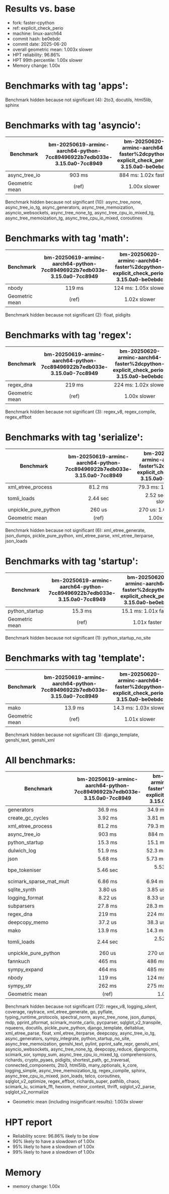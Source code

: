 # Results vs. base

- fork: faster-cpython
- ref: explicit_check_perio
- machine: linux-aarch64
- commit hash: be0ebdc
- commit date: 2025-06-20
- overall geometric mean: 1.003x slower
- HPT reliability: 96.86%
- HPT 99th percentile: 1.00x slower
- Memory change: 1.00x

Benchmarks with tag 'apps':
===========================

Benchmark hidden because not significant (4): 2to3, docutils, html5lib, sphinx

Benchmarks with tag 'asyncio':
==============================

| Benchmark      | bm-20250619-arminc-aarch64-python-7cc89496922b7edb033e-3.15.0a0-7cc8949 | bm-20250620-arminc-aarch64-faster%2dcpython-explicit_check_perio-3.15.0a0-be0ebdc |
|----------------|:-----------------------------------------------------------------------:|:---------------------------------------------------------------------------------:|
| async_tree_io  | 903 ms                                                                  | 884 ms: 1.02x faster                                                              |
| Geometric mean | (ref)                                                                   | 1.00x slower                                                                      |

Benchmark hidden because not significant (10): async_tree_none, async_tree_io_tg, async_generators, async_tree_memoization, asyncio_websockets, async_tree_none_tg, async_tree_cpu_io_mixed_tg, async_tree_memoization_tg, async_tree_cpu_io_mixed, coroutines

Benchmarks with tag 'math':
===========================

| Benchmark      | bm-20250619-arminc-aarch64-python-7cc89496922b7edb033e-3.15.0a0-7cc8949 | bm-20250620-arminc-aarch64-faster%2dcpython-explicit_check_perio-3.15.0a0-be0ebdc |
|----------------|:-----------------------------------------------------------------------:|:---------------------------------------------------------------------------------:|
| nbody          | 119 ms                                                                  | 124 ms: 1.05x slower                                                              |
| Geometric mean | (ref)                                                                   | 1.02x slower                                                                      |

Benchmark hidden because not significant (2): float, pidigits

Benchmarks with tag 'regex':
============================

| Benchmark      | bm-20250619-arminc-aarch64-python-7cc89496922b7edb033e-3.15.0a0-7cc8949 | bm-20250620-arminc-aarch64-faster%2dcpython-explicit_check_perio-3.15.0a0-be0ebdc |
|----------------|:-----------------------------------------------------------------------:|:---------------------------------------------------------------------------------:|
| regex_dna      | 219 ms                                                                  | 224 ms: 1.02x slower                                                              |
| Geometric mean | (ref)                                                                   | 1.00x slower                                                                      |

Benchmark hidden because not significant (3): regex_v8, regex_compile, regex_effbot

Benchmarks with tag 'serialize':
================================

| Benchmark            | bm-20250619-arminc-aarch64-python-7cc89496922b7edb033e-3.15.0a0-7cc8949 | bm-20250620-arminc-aarch64-faster%2dcpython-explicit_check_perio-3.15.0a0-be0ebdc |
|----------------------|:-----------------------------------------------------------------------:|:---------------------------------------------------------------------------------:|
| xml_etree_process    | 81.2 ms                                                                 | 79.3 ms: 1.02x faster                                                             |
| tomli_loads          | 2.44 sec                                                                | 2.52 sec: 1.03x slower                                                            |
| unpickle_pure_python | 260 us                                                                  | 270 us: 1.04x slower                                                              |
| Geometric mean       | (ref)                                                                   | 1.00x slower                                                                      |

Benchmark hidden because not significant (6): xml_etree_generate, json_dumps, pickle_pure_python, xml_etree_parse, xml_etree_iterparse, json_loads

Benchmarks with tag 'startup':
==============================

| Benchmark      | bm-20250619-arminc-aarch64-python-7cc89496922b7edb033e-3.15.0a0-7cc8949 | bm-20250620-arminc-aarch64-faster%2dcpython-explicit_check_perio-3.15.0a0-be0ebdc |
|----------------|:-----------------------------------------------------------------------:|:---------------------------------------------------------------------------------:|
| python_startup | 15.3 ms                                                                 | 15.1 ms: 1.01x faster                                                             |
| Geometric mean | (ref)                                                                   | 1.01x faster                                                                      |

Benchmark hidden because not significant (1): python_startup_no_site

Benchmarks with tag 'template':
===============================

| Benchmark      | bm-20250619-arminc-aarch64-python-7cc89496922b7edb033e-3.15.0a0-7cc8949 | bm-20250620-arminc-aarch64-faster%2dcpython-explicit_check_perio-3.15.0a0-be0ebdc |
|----------------|:-----------------------------------------------------------------------:|:---------------------------------------------------------------------------------:|
| mako           | 13.9 ms                                                                 | 14.3 ms: 1.03x slower                                                             |
| Geometric mean | (ref)                                                                   | 1.01x slower                                                                      |

Benchmark hidden because not significant (3): django_template, genshi_text, genshi_xml

All benchmarks:
===============

| Benchmark               | bm-20250619-arminc-aarch64-python-7cc89496922b7edb033e-3.15.0a0-7cc8949 | bm-20250620-arminc-aarch64-faster%2dcpython-explicit_check_perio-3.15.0a0-be0ebdc |
|-------------------------|:-----------------------------------------------------------------------:|:---------------------------------------------------------------------------------:|
| generators              | 36.9 ms                                                                 | 34.9 ms: 1.06x faster                                                             |
| create_gc_cycles        | 3.92 ms                                                                 | 3.81 ms: 1.03x faster                                                             |
| xml_etree_process       | 81.2 ms                                                                 | 79.3 ms: 1.02x faster                                                             |
| async_tree_io           | 903 ms                                                                  | 884 ms: 1.02x faster                                                              |
| python_startup          | 15.3 ms                                                                 | 15.1 ms: 1.01x faster                                                             |
| dulwich_log             | 51.9 ms                                                                 | 52.3 ms: 1.01x slower                                                             |
| json                    | 5.68 ms                                                                 | 5.73 ms: 1.01x slower                                                             |
| bpe_tokeniser           | 5.46 sec                                                                | 5.53 sec: 1.01x slower                                                            |
| scimark_sparse_mat_mult | 6.86 ms                                                                 | 6.94 ms: 1.01x slower                                                             |
| sqlite_synth            | 3.80 us                                                                 | 3.85 us: 1.01x slower                                                             |
| logging_format          | 8.22 us                                                                 | 8.33 us: 1.01x slower                                                             |
| subparsers              | 27.8 ms                                                                 | 28.3 ms: 1.02x slower                                                             |
| regex_dna               | 219 ms                                                                  | 224 ms: 1.02x slower                                                              |
| deepcopy_memo           | 37.2 us                                                                 | 38.3 us: 1.03x slower                                                             |
| mako                    | 13.9 ms                                                                 | 14.3 ms: 1.03x slower                                                             |
| tomli_loads             | 2.44 sec                                                                | 2.52 sec: 1.03x slower                                                            |
| unpickle_pure_python    | 260 us                                                                  | 270 us: 1.04x slower                                                              |
| fannkuch                | 465 ms                                                                  | 486 ms: 1.05x slower                                                              |
| sympy_expand            | 464 ms                                                                  | 485 ms: 1.05x slower                                                              |
| nbody                   | 119 ms                                                                  | 124 ms: 1.05x slower                                                              |
| sympy_str               | 262 ms                                                                  | 275 ms: 1.05x slower                                                              |
| Geometric mean          | (ref)                                                                   | 1.01x slower                                                                      |

Benchmark hidden because not significant (72): regex_v8, logging_silent, coverage, raytrace, xml_etree_generate, go, pyflate, typing_runtime_protocols, spectral_norm, async_tree_none, json_dumps, mdp, pprint_pformat, scimark_monte_carlo, pycparser, sqlglot_v2_transpile, nqueens, docutils, pickle_pure_python, django_template, deltablue, xml_etree_parse, float, xml_etree_iterparse, deepcopy, async_tree_io_tg, async_generators, sympy_integrate, python_startup_no_site, async_tree_memoization, genshi_text, pylint, pprint_safe_repr, genshi_xml, asyncio_websockets, async_tree_none_tg, deepcopy_reduce, djangocms, scimark_sor, sympy_sum, async_tree_cpu_io_mixed_tg, comprehensions, richards, crypto_pyaes, pidigits, shortest_path, gc_traversal, connected_components, 2to3, html5lib, many_optionals, k_core, logging_simple, async_tree_memoization_tg, regex_compile, sphinx, async_tree_cpu_io_mixed, json_loads, telco, coroutines, sqlglot_v2_optimize, regex_effbot, richards_super, pathlib, chaos, scimark_lu, scimark_fft, hexiom, meteor_contest, thrift, sqlglot_v2_parse, sqlglot_v2_normalize

- Geometric mean (including insignificant results): 1.003x slower

# HPT report

- Reliability score: 96.86% likely to be slow
- 90% likely to have a slowdown of 1.00x
- 95% likely to have a slowdown of 1.00x
- 99% likely to have a slowdown of 1.00x

# Memory
- memory change: 1.00x